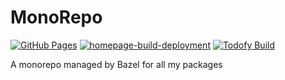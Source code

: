 # MonoRepo

[![GitHub Pages](https://github.com/ziyixi/MonoRepo/actions/workflows/gh-pages.yml/badge.svg)](https://github.com/ziyixi/MonoRepo/actions/workflows/gh-pages.yml)
[![homepage-build-deployment](https://github.com/ziyixi/ziyixi.github.io/actions/workflows/pages/pages-build-deployment/badge.svg)](https://github.com/ziyixi/ziyixi.github.io/actions/workflows/pages/pages-build-deployment)
[![Todofy Build](https://github.com/ziyixi/MonoRepo/actions/workflows/todofy-build.yml/badge.svg)](https://github.com/ziyixi/MonoRepo/actions/workflows/todofy-build.yml)

A monorepo managed by Bazel for all my packages
